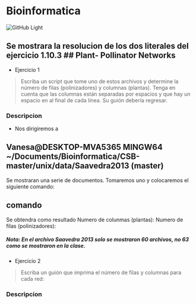 # Bioinformatica
![GitHub Light](https://www.google.com/search?q=bioinform%C3%A1tica&rlz=1C1CHBF_esEC979EC980&source=lnms&tbm=isch&sa=X&ved=2ahUKEwiQnP3u9Nz0AhXAQjABHb3OAusQ_AUoAXoECAIQAw&biw=600&bih=575&dpr=1#imgrc=91HYtj9pprq3NM)

## Se mostrara la resolucion de los dos literales del ejercicio 1.10.3 ## Plant- Pollinator Networks


- Ejercicio 1
> Escriba un script que tome uno de estos archivos y determine la
número de filas (polinizadores) y columnas (plantas). Tenga en cuenta que
las columnas están separadas por espacios y que hay un espacio en
al final de cada línea. Su guión debería regresar. 


### Descripcion 
- Nos dirigiremos a 
## Vanesa@DESKTOP-MVA5365 MINGW64 ~/Documents/Bioinformatica/CSB-master/unix/data/Saavedra2013 (master)
 Se mostraran una serie de documentos. Tomaremos uno y colocaremos el siguiente comando: 
## comando 
Se obtendra como resultado
Numero de colunmas (plantas):
Numero de filas (polinizadores):

##### Nota: En el archivo Saavedra 2013 solo se mostraron 60 archivos, no 63 como se mostraron en la clase.
- Ejercicio 2
> Escriba un guión que imprima el número de filas y
columnas para cada red:

### Descripcion 

